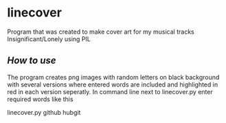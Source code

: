 # linecover
Program that was created to make cover art for my musical tracks Insignificant/Lonely using PIL

## _How to use_

The program creates png images with random letters on black background with several versions where entered words are included and highlighted in red in each version seperatly. In command line next to linecover.py enter required words like this 

linecover.py github hubgit

